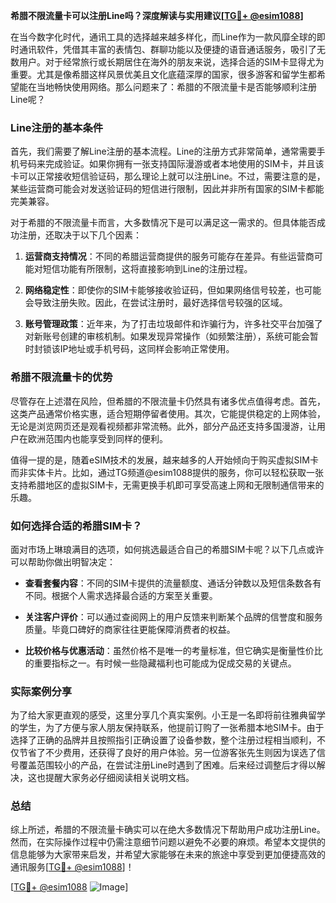**希腊不限流量卡可以注册Line吗？深度解读与实用建议[[TG💪+ @esim1088](https://t.me/s/esim1088)]**

在当今数字化时代，通讯工具的选择越来越多样化，而Line作为一款风靡全球的即时通讯软件，凭借其丰富的表情包、群聊功能以及便捷的语音通话服务，吸引了无数用户。对于经常旅行或长期居住在海外的朋友来说，选择合适的SIM卡显得尤为重要。尤其是像希腊这样风景优美且文化底蕴深厚的国家，很多游客和留学生都希望能在当地畅快使用网络。那么问题来了：希腊的不限流量卡是否能够顺利注册Line呢？

### Line注册的基本条件

首先，我们需要了解Line注册的基本流程。Line的注册方式非常简单，通常需要手机号码来完成验证。如果你拥有一张支持国际漫游或者本地使用的SIM卡，并且该卡可以正常接收短信验证码，那么理论上就可以注册Line。不过，需要注意的是，某些运营商可能会对发送验证码的短信进行限制，因此并非所有国家的SIM卡都能完美兼容。

对于希腊的不限流量卡而言，大多数情况下是可以满足这一需求的。但具体能否成功注册，还取决于以下几个因素：

1. **运营商支持情况**：不同的希腊运营商提供的服务可能存在差异。有些运营商可能对短信功能有所限制，这将直接影响到Line的注册过程。
   
2. **网络稳定性**：即使你的SIM卡能够接收验证码，但如果网络信号较差，也可能会导致注册失败。因此，在尝试注册时，最好选择信号较强的区域。

3. **账号管理政策**：近年来，为了打击垃圾邮件和诈骗行为，许多社交平台加强了对新账号创建的审核机制。如果发现异常操作（如频繁注册），系统可能会暂时封锁该IP地址或手机号码，这同样会影响正常使用。

### 希腊不限流量卡的优势

尽管存在上述潜在风险，但希腊的不限流量卡仍然具有诸多优点值得考虑。首先，这类产品通常价格实惠，适合短期停留者使用。其次，它能提供稳定的上网体验，无论是浏览网页还是观看视频都非常流畅。此外，部分产品还支持多国漫游，让用户在欧洲范围内也能享受到同样的便利。

值得一提的是，随着eSIM技术的发展，越来越多的人开始倾向于购买虚拟SIM卡而非实体卡片。比如，通过TG频道@esim1088提供的服务，你可以轻松获取一张支持希腊地区的虚拟SIM卡，无需更换手机即可享受高速上网和无限制通信带来的乐趣。

### 如何选择合适的希腊SIM卡？

面对市场上琳琅满目的选项，如何挑选最适合自己的希腊SIM卡呢？以下几点或许可以帮助你做出明智决定：

- **查看套餐内容**：不同的SIM卡提供的流量额度、通话分钟数以及短信条数各有不同。根据个人需求选择最合适的方案至关重要。
  
- **关注客户评价**：可以通过查阅网上的用户反馈来判断某个品牌的信誉度和服务质量。毕竟口碑好的商家往往更能保障消费者的权益。
  
- **比较价格与优惠活动**：虽然价格不是唯一的考量标准，但它确实是衡量性价比的重要指标之一。有时候一些隐藏福利也可能成为促成交易的关键点。

### 实际案例分享

为了给大家更直观的感受，这里分享几个真实案例。小王是一名即将前往雅典留学的学生，为了方便与家人朋友保持联系，他提前订购了一张希腊本地SIM卡。由于选择了正确的品牌并且按照指引正确设置了设备参数，整个注册过程相当顺利，不仅节省了不少费用，还获得了良好的用户体验。另一位游客张先生则因为误选了信号覆盖范围较小的产品，在尝试注册Line时遇到了困难。后来经过调整后才得以解决，这也提醒大家务必仔细阅读相关说明文档。

### 总结

综上所述，希腊的不限流量卡确实可以在绝大多数情况下帮助用户成功注册Line。然而，在实际操作过程中仍需注意细节问题以避免不必要的麻烦。希望本文提供的信息能够为大家带来启发，并希望大家能够在未来的旅途中享受到更加便捷高效的通讯服务[[TG💪+ @esim1088](https://t.me/s/esim1088)]！

[[TG💪+ @esim1088](https://t.me/s/esim1088) ![Image](https://i.postimg.cc/4NQfJmqS/Snipaste-2025-05-13-00-14-12.png)]